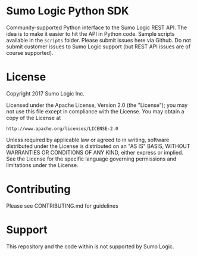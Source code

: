 Sumo Logic Python SDK
=====================

Community-supported Python interface to the Sumo Logic REST API.  The idea is to make it easier to
hit the API in Python code.  Sample scripts available in the `scripts` folder.  Please submit issues
here via Github.  Do not submit customer issues to Sumo Logic support (but REST API issues are of 
course supported).

License
=======

Copyright 2017 Sumo Logic Inc. 

Licensed under the Apache License, Version 2.0 (the "License");
you may not use this file except in compliance with the License.
You may obtain a copy of the License at

    http://www.apache.org/licenses/LICENSE-2.0

Unless required by applicable law or agreed to in writing, software
distributed under the License is distributed on an "AS IS" BASIS,
WITHOUT WARRANTIES OR CONDITIONS OF ANY KIND, either express or implied.
See the License for the specific language governing permissions and
limitations under the License.

Contributing
=============

Please see CONTRIBUTING.md for guidelines


Support
=======

This repository and the code within is not supported by Sumo Logic.
